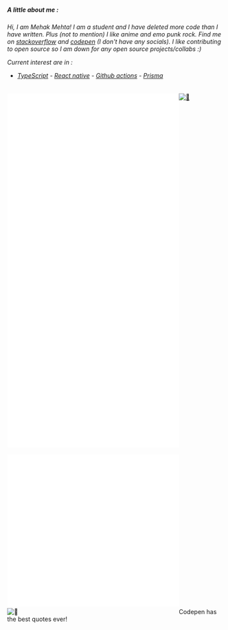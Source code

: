 
<h5 align ="left">A little about me :</h5>
<h6 class = "styling"> Hi, I am Mehak Mehta! I am a student and I have deleted more code than I have written. Plus (not to mention) I like anime and emo punk rock. Find me on <a href="https://stackoverflow.com/users/15813824/mehakmehta"> stackoverflow</a> and <a href="https://codepen.io/mehak-mehta">codepen</a> (I don't have any socials). I like contributing to open source so I am down for any open source projects/collabs :) 
  
  Current interest are in :  
   - <a href="https://www.typescriptlang.org">TypeScript</a> - <a href="https://reactnative.dev">React native</a> -  <a href="https://docs.github.com/en/actions">Github actions</a> -  <a href="https://www.prisma.io">Prisma</a></h6> 

[<img align="left" width="400" alt="🦑" src="https://github.com/Mehak-Mehta/Mehak-Mehta/blob/main/metrics.svg">](https://github.com/Mehak-Mehta/Mehak-Mehta)
[<img  width="400" alt="🦑" src= "https://user-images.githubusercontent.com/76558546/120317085-d6210480-c2fb-11eb-8963-099c1b149aa8.png">](https://github.com/Mehak-Mehta/Mehak-Mehta)

[<img  width="400" alt="🦑" src= "https://github.com/Mehak-Mehta/Mehak-Mehta/blob/main/metrics.plugin.music.masteredd.svg">](https://github.com/Mehak-Mehta/Mehak-Mehta)



[<img  align = "left" width="400" alt="🦑" src= "https://github.com/Mehak-Mehta/Mehak-Mehta/blob/main/metrics.plugin.people.masteredd.svg">](https://github.com/Mehak-Mehta/Mehak-Mehta)

[<img align="right-top" width="400" alt="🦑" src= "https://github.com/Mehak-Mehta/Mehak-Mehta/blob/main/metrics.personal.active.svg">](https://github.com/Mehak-Mehta/Mehak-Mehta)
[<img align="left" width="400" alt="🦑" src= "https://github.com/Mehak-Mehta/Mehak-Mehta/blob/main/metrics.personal.habits.svg">](https://github.com/Mehak-Mehta/Mehak-Mehta)        
Codepen has the best quotes ever!
